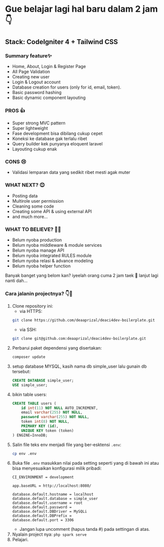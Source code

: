 # Gue belajar lagi hal baru dalam 2 jam 👇

## Stack: CodeIgniter 4 + Tailwind CSS

### Summary feature✨
- Home, About, Login & Register Page
- All Page Validation
- Creating new user
- Login & Logout account
- Database creation for users (only for id, email, token).
- Basic password hashing
- Basic dynamic component layouting

### PROS 👍
- Super strong MVC pattern
- Super lightweight
- Fase development bisa dibilang cukup cepet
- Koneksi ke database gak terlalu ribet
- Query builder kek punyanya eloquent laravel
- Layouting cukup enak

### CONS 😢
- Validasi lemparan data yang sedikit ribet mesti agak muter

### WHAT NEXT? 😊
- Posting data
- Multirole user permission
- Cleaning some code
- Creating some API & using external API
- and much more...

### WHAT TO BELIEVE? 🤦‍♂️
- Belum nyoba production
- Belum nyoba middleware & module services
- Belum nyoba manage API
- Belum nyoba integrated RULES module
- Belum nyoba relasi & advance modeling
- Belum nyoba helper function

Banyak banget yang belom kan? iyeelah orang cuma 2 jam taek 🤣
lanjut lagi nanti dah...

### Cara jalanin projectnya? 👇🎉
1. Clone repository ini:
    - via HTTPS:
    ```bash
    git clone https://github.com/deaaprizal/deaci4dev-boilerplate.git
    ```
    - via SSH:
    ```bash
    git clone git@github.com:deaaprizal/deaci4dev-boilerplate.git
    ```
2. Perbarui paket dependensi yang disertakan:
    ```bash
    composer update
    ```
3. setup database MYSQL, kasih nama db simple_user lalu gunain db tersebut:
    ```SQL
    CREATE DATABASE simple_user;
    USE simple_user;
    ```
4. bikin table users:
    ```SQL
    CREATE TABLE users (
        id int(11) NOT NULL AUTO_INCREMENT,
        email varchar(255) NOT NULL,
        password varchar(255) NOT NULL,
        token int(8) NOT NULL,
        PRIMARY KEY (id),
        UNIQUE KEY token (token)
    ) ENGINE=InnoDB;
    ```
5. Salin file teks env menjadi file yang ber-esktensi `.env`:
    ```bash
    cp env .env
    ```
6. Buka file `.env` masukkan nilai pada setting seperti yang di bawah ini atau bisa menyesuaikan konfigurasi milik pribadi:
    ```env
    CI_ENVIRONMENT = development

    app.baseURL = http://localhost:8080/

    database.default.hostname = localhost
    database.default.database = simple_user
    database.default.username = root
    database.default.password = 
    database.default.DBDriver = MySQLi
    database.default.DBPrefix =
    database.default.port = 3306
    ```
    - Jangan lupa uncomment (hapus tanda #) pada settingan di atas.
7. Nyalain project nya: `php spark serve`
8. Pelajari.